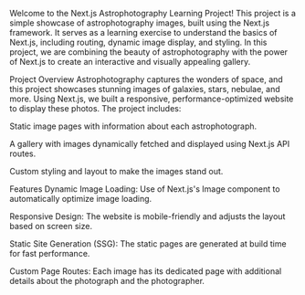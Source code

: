 Welcome to the Next.js Astrophotography Learning Project! This project is a simple showcase of astrophotography images, built using the Next.js framework. It serves as a learning exercise to understand the basics of Next.js, including routing, dynamic image display, and styling. In this project, we are combining the beauty of astrophotography with the power of Next.js to create an interactive and visually appealing gallery.

Project Overview
Astrophotography captures the wonders of space, and this project showcases stunning images of galaxies, stars, nebulae, and more. Using Next.js, we built a responsive, performance-optimized website to display these photos. The project includes:

Static image pages with information about each astrophotograph.

A gallery with images dynamically fetched and displayed using Next.js API routes.

Custom styling and layout to make the images stand out.

Features
Dynamic Image Loading: Use of Next.js's Image component to automatically optimize image loading.

Responsive Design: The website is mobile-friendly and adjusts the layout based on screen size.

Static Site Generation (SSG): The static pages are generated at build time for fast performance.

Custom Page Routes: Each image has its dedicated page with additional details about the photograph and the photographer.
